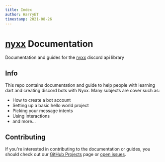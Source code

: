 ```yaml
---
title: Index
author: HarryET
timestamp: 2021-08-26
---
```


# [nyxx](https://github.com/nyxx-discord/nyxx) Documentation

Documentation and guides for the [nyxx](https://github.com/nyxx-discord/nyxx) discord api library

## Info

This repo contains documentation and guide to help people with learning dart and creating discord bots with Nyxx. Many subjects are cover such as:
- How to create a bot account
- Setting up a basic hello world project
- Picking your message intents
- Using interactions
- and more...

## Contributing

If you're interested in contributing to the documentation or guides, you should check out our [GitHub Projects](https://github.com/nyxx-discord/nyxx-docs/projects) page 
or [open issues](https://github.com/nyxx-discord/nyxx-docs/issues).

